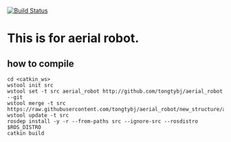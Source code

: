 [![Build Status](https://travis-ci.org/tongtybj/aerial_robot.svg?branch=devel)](https://travis-ci.org/tongtybj/aerial_robot)

# This is for aerial robot.

## how to compile

```
cd <catkin_ws>
wstool init src
wstool set -t src aerial_robot http://github.com/tongtybj/aerial_robot --git
wstool merge -t src https://raw.githubusercontent.com/tongtybj/aerial_robot/new_structure/aerial_robot.rosinstall
wstool update -t src
rosdep install -y -r --from-paths src --ignore-src --rosdistro $ROS_DISTRO
catkin build
```



